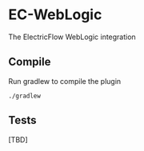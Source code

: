 EC-WebLogic
============

The ElectricFlow WebLogic integration

## Compile ##

Run gradlew to compile the plugin

`./gradlew`

## Tests ##
[TBD]
